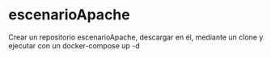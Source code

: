 # escenarioApache
Crear un repositorio escenarioApache, descargar en él, mediante un clone y ejecutar con un docker-compose up -d
